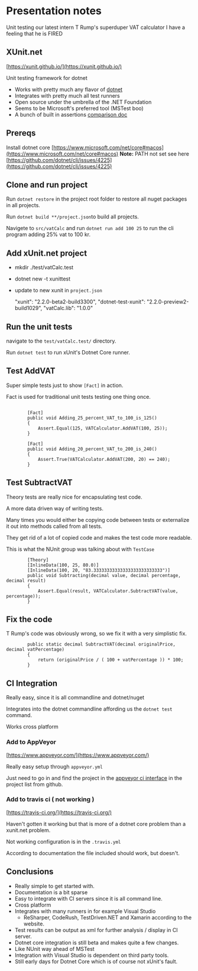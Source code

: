 # Presentation notes

Unit testing our latest intern T Rump's superduper VAT calculator
I have a feeling that he is FIRED


## XUnit.net

[https://xunit.github.io/](https://xunit.github.io/)

Unit testing framework for dotnet

* Works with pretty much any flavor of [dotnet](https://xunit.github.io/#runners)
* Integrates with pretty much all test runners
* Open source under the umbrella of the .NET Foundation
* Seems to be Microsoft's preferred tool (MSTest boo)
* A bunch of built in assertions [comparison doc](https://xunit.github.io/docs/comparisons.html)

## Prereqs

Install dotnet core [https://www.microsoft.com/net/core#macos](https://www.microsoft.com/net/core#macos)
**Note:** PATH not set see here [https://github.com/dotnet/cli/issues/4225](https://github.com/dotnet/cli/issues/4225)

## Clone and run project

Run `dotnet restore` in the project root folder to restore all nuget packages in all projects.

Run `dotnet build **/project.json`to build all projects.

Navigete to `src/vatCalc` and run `dotnet run add 100 25` to run the cli program adding 25% vat to 100 kr. 

## Add xUnit.net project

* mkdir ./test/vatCalc.test
* dotnet new -t xunittest

* update to new xunit in `project.json`

    "xunit": "2.2.0-beta2-build3300",
    "dotnet-test-xunit": "2.2.0-preview2-build1029",
    "vatCalc.lib": "1.0.0"

## Run the unit tests 

navigate to the `test/vatCalc.test/` directory.

Run `dotnet test` to run xUnit's Dotnet Core runner. 

## Test AddVAT

Super simple tests just to show `[Fact]` in action.

Fact is used for traditional unit tests testing one thing once.
```

        [Fact]
        public void Adding_25_percent_VAT_to_100_is_125() 
        {
            Assert.Equal(125, VATCalculator.AddVAT(100, 25));
        }

        [Fact]
        public void Adding_20_percent_VAT_to_200_is_240() 
        {
            Assert.True(VATCalculator.AddVAT(200, 20) == 240);
        }

```
## Test SubtractVAT

Theory tests are really nice for encapsulating test code.

A more data driven way of writing tests.  

Many times you would either be copying code between tests or externalize it out into methods called from all tests.

They get rid of a lot of copied code and makes the test code more readable.

This is what the NUnit group was talking about with `TestCase`

```
        [Theory]
        [InlineData(100, 25, 80.0)]
        [InlineData(100, 20, "83.33333333333333333333333333")]
        public void Subtracting(decimal value, decimal percentage, decimal result)
        {
            Assert.Equal(result, VATCalculator.SubtractVAT(value, percentage));
        }
```

## Fix the code

T Rump's code was obviously wrong, so we fix it with a very simplistic fix.

```
        public static decimal SubtractVAT(decimal originalPrice, decimal vatPercentage)
        {    
            return (originalPrice / ( 100 + vatPercentage )) * 100;
        }
```

## CI Integration

Really easy, since it is all commandline and dotnet/nuget

Integrates into the dotnet commandline affording us the `dotnet test` command.

Works cross platform

### Add to AppVeyor

[https://www.appveyor.com/](https://www.appveyor.com/)

Really easy setup through `appveyor.yml`

Just need to go in and find the project in the [appveyor ci interface](https://ci.appveyor.com) in the project list from github. 

### Add to travis ci ( not working )

[https://travis-ci.org/](https://travis-ci.org/)

Haven't gotten it working but that is more of a dotnet core problem than a xunit.net problem. 

Not working configuration is in the `.travis.yml`

According to documentation the file included should work, but doesn't. 

## Conclusions

* Really simple to get started with.
* Documentation is a bit sparse
* Easy to integrate with CI servers since it is all command line.
* Cross platform
* Integrates with many runners in for example Visual Studio
    * ReSharper, CodeRush, TestDriven.NET and Xamarin according to the website.
* Test results can be output as xml for further analysis / display in CI server.
* Dotnet core integration is still beta and makes quite a few changes.
* Like NUnit way ahead of MSTest
* Integration with Visual Studio is dependent on third party tools.
* Still early days for Dotnet Core which is of course not xUnit's fault.
